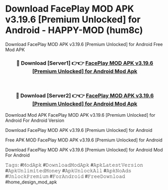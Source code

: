 # Download FacePlay MOD APK v3.19.6 [Premium Unlocked] for Android - HAPPY-MOD (hum8c)
Download FacePlay MOD APK v3.19.6 [Premium Unlocked] for Android Free Mod APK

<div align="center">
<h3>🔴 Download [Server1] 👉👉 <a href="https://apkcomod.com?title=FacePlay_MOD_APK_v3.19.6_[Premium_Unlocked]_for_Android">FacePlay MOD APK v3.19.6 [Premium Unlocked] for Android Mod Apk</a></h3><br>

<h3>🔴 Download [Server2] 👉👉 <a href="https://apkcomod.com?title=FacePlay_MOD_APK_v3.19.6_[Premium_Unlocked]_for_Android">FacePlay MOD APK v3.19.6 [Premium Unlocked] for Android Mod Apk</a></h3>
</div>


Download Mod APK FacePlay MOD APK v3.19.6 [Premium Unlocked] for Android For Android Version

Download FacePlay MOD APK v3.19.6 [Premium Unlocked] for Android 

Free APK MOD FacePlay MOD APK v3.19.6 [Premium Unlocked] for Android 

Download FacePlay MOD APK v3.19.6 [Premium Unlocked] for Android Mod For Android

𝚃𝚊𝚐𝚜: #𝙼𝚘𝚍𝙰𝚙𝚔 #𝙳𝚘𝚠𝚗𝚕𝚘𝚊𝚍𝙼𝚘𝚍𝙰𝚙𝚔 #𝙰𝚙𝚔𝙻𝚊𝚝𝚎𝚜𝚝𝚅𝚎𝚛𝚜𝚒𝚘𝚗 #𝙰𝚙𝚔𝚄𝚗𝚕𝚒𝚖𝚒𝚝𝚎𝚍𝙼𝚘𝚗𝚎𝚢 #𝙰𝚙𝚔𝚄𝚗𝚕𝚘𝚌𝚔𝙰𝚕𝚕 #𝙰𝚙𝚔𝙽𝚘𝙰𝚍𝚜 #𝚄𝚗𝚕𝚘𝚌𝚔𝙿𝚛𝚎𝚖𝚒𝚞𝚖 #𝙵𝚘𝚛𝙰𝚗𝚍𝚛𝚘𝚒𝚍 #𝙵𝚛𝚎𝚎𝙳𝚘𝚠𝚗𝚕𝚘𝚊𝚍 #home_design_mod_apk